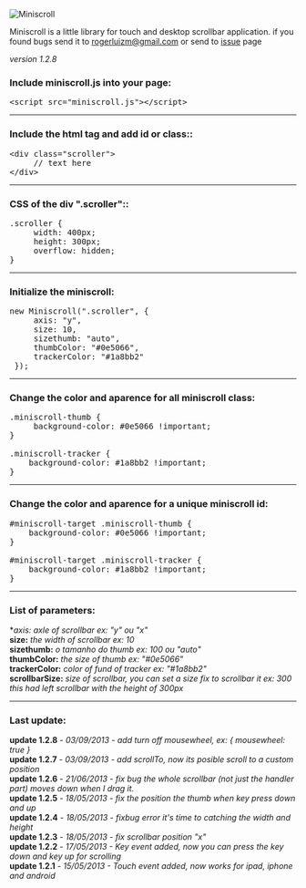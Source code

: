 ![Miniscroll](http://miniscroll.rogerluizm.com.br/fb.jpg)

Miniscroll is a little library for touch and desktop scrollbar application. if you found bugs send it to rogerluizm@gmail.com or send to <a href="https://github.com/rogerluiz/Miniscroll-JS/issues?page=1&state=open">issue</a> page

_version 1.2.8_

### Include miniscroll.js into your page:

<pre>
&lt;script src="miniscroll.js"&gt;&lt;/script&gt;
</pre>

***

### Include the html tag and add id or class::

<pre>
&lt;div class="scroller"&gt;
     // text here
&lt;/div&gt;
</pre>

***

### CSS of the div ".scroller"::
<pre>
.scroller {
     width: 400px;
     height: 300px;
     overflow: hidden;
}
</pre>

***

### Initialize the miniscroll:
<pre>
new Miniscroll(".scroller", {
     axis: "y",
     size: 10,
     sizethumb: "auto",
     thumbColor: "#0e5066",
     trackerColor: "#1a8bb2"
 });
</pre>

***


### Change the color and aparence for all miniscroll class:
<pre>
.miniscroll-thumb {
     background-color: #0e5066 !important;
}

.miniscroll-tracker {
    background-color: #1a8bb2 !important;
}
</pre>

***

### Change the color and aparence for a unique miniscroll id:
<pre>
&#35;miniscroll-target .miniscroll-thumb {
    background-color: #0e5066 !important;
}

&#35;miniscroll-target .miniscroll-tracker {
    background-color: #1a8bb2 !important;
}
</pre>

***

### List of parameters:
**axis:*
_axle of scrollbar ex: "y" ou "x"_<br />
**size:**
_the width of scrollbar ex: 10_<br />
**sizethumb:**
_o tamanho do thumb ex: 100 ou "auto"_<br />
**thumbColor:**
_the size of thumb ex: "#0e5066"_<br />
**trackerColor:**
_color of fund of tracker ex: "#1a8bb2"_<br />
**scrollbarSize:**
_size of scrollbar, you can set a size fix to scrollbar it ex: 300 this had left scrollbar with the height of 300px_

***

### Last update:
**update 1.2.8** - _03/09/2013 - add turn off mousewheel, ex: { mousewheel: true }_<br />
**update 1.2.7** - _03/09/2013 - add scrollTo, now its posible scroll to a custom position_<br />
**update 1.2.6** - _21/06/2013 - fix bug the whole scrollbar (not just the handler part) moves down when I drag it._<br />
**update 1.2.5** - _18/05/2013 - fix the position the thumb when key press down and up_<br />
**update 1.2.4** - _18/05/2013 - fixbug error it's time to catching the width and height_<br />
**update 1.2.3** - _18/05/2013 - fix scrollbar position "x"_<br />
**update 1.2.2** - _17/05/2013 - Key event added, now you can press the key down and key up for scrolling_<br />
**update 1.2.1** - _15/05/2013 - Touch event added, now works for ipad, iphone and android_<br />
